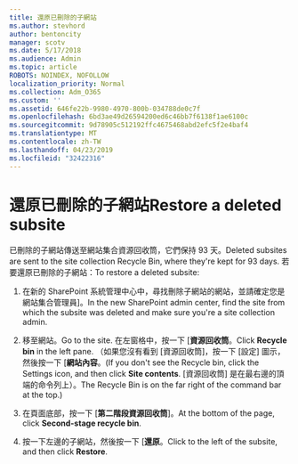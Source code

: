 ```yaml
---
title: 還原已刪除的子網站
ms.author: stevhord
author: bentoncity
manager: scotv
ms.date: 5/17/2018
ms.audience: Admin
ms.topic: article
ROBOTS: NOINDEX, NOFOLLOW
localization_priority: Normal
ms.collection: Adm_O365
ms.custom: ''
ms.assetid: 646fe22b-9980-4970-800b-034788de0c7f
ms.openlocfilehash: 6bd3ae49d26594200ed6c46bb7f6138f1ae6100c
ms.sourcegitcommit: 9d78905c512192ffc4675468abd2efc5f2e4baf4
ms.translationtype: MT
ms.contentlocale: zh-TW
ms.lasthandoff: 04/23/2019
ms.locfileid: "32422316"
---
```

# <a name="restore-a-deleted-subsite"></a><span data-ttu-id="a1580-102">還原已刪除的子網站</span><span class="sxs-lookup"><span data-stu-id="a1580-102">Restore a deleted subsite</span></span>

<span data-ttu-id="a1580-103">已刪除的子網站傳送至網站集合資源回收筒，它們保持 93 天。</span><span class="sxs-lookup"><span data-stu-id="a1580-103">Deleted subsites are sent to the site collection Recycle Bin, where they're kept for 93 days.</span></span> <span data-ttu-id="a1580-104">若要還原已刪除的子網站：</span><span class="sxs-lookup"><span data-stu-id="a1580-104">To restore a deleted subsite:</span></span>
  
1. <span data-ttu-id="a1580-105">在新的 SharePoint 系統管理中心中，尋找刪除子網站的網站，並請確定您是網站集合管理員]。</span><span class="sxs-lookup"><span data-stu-id="a1580-105">In the new SharePoint admin center, find the site from which the subsite was deleted and make sure you're a site collection admin.</span></span> 
    
2. <span data-ttu-id="a1580-106">移至網站。</span><span class="sxs-lookup"><span data-stu-id="a1580-106">Go to the site.</span></span> <span data-ttu-id="a1580-107">在左窗格中，按一下 [**資源回收筒**。</span><span class="sxs-lookup"><span data-stu-id="a1580-107">Click **Recycle bin** in the left pane.</span></span> <span data-ttu-id="a1580-108">（如果您沒有看到 [資源回收筒]，按一下 [設定] 圖示，然後按一下 [**網站內容**。</span><span class="sxs-lookup"><span data-stu-id="a1580-108">(If you don't see the Recycle bin, click the Settings icon, and then click **Site contents**.</span></span> <span data-ttu-id="a1580-109">[資源回收筒] 是在最右邊的頂端的命令列上）。</span><span class="sxs-lookup"><span data-stu-id="a1580-109">The Recycle Bin is on the far right of the command bar at the top.)</span></span>
    
3. <span data-ttu-id="a1580-110">在頁面底部，按一下 [**第二階段資源回收筒**]。</span><span class="sxs-lookup"><span data-stu-id="a1580-110">At the bottom of the page, click **Second-stage recycle bin**.</span></span>
    
4. <span data-ttu-id="a1580-111">按一下左邊的子網站，然後按一下 [**還原**。</span><span class="sxs-lookup"><span data-stu-id="a1580-111">Click to the left of the subsite, and then click **Restore**.</span></span>
    

